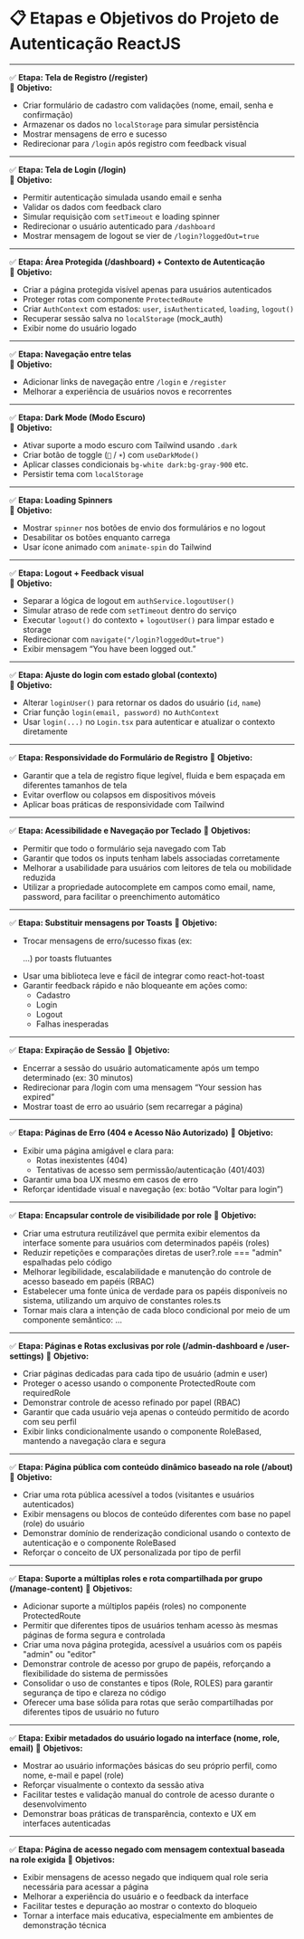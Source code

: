 # 📋 Etapas e Objetivos do Projeto de Autenticação ReactJS

---

✅ **Etapa: Tela de Registro (/register)**  
🎯 **Objetivo:**
- Criar formulário de cadastro com validações (nome, email, senha e confirmação)
- Armazenar os dados no `localStorage` para simular persistência
- Mostrar mensagens de erro e sucesso
- Redirecionar para `/login` após registro com feedback visual

---

✅ **Etapa: Tela de Login (/login)**  
🎯 **Objetivo:**
- Permitir autenticação simulada usando email e senha
- Validar os dados com feedback claro
- Simular requisição com `setTimeout` e loading spinner
- Redirecionar o usuário autenticado para `/dashboard`
- Mostrar mensagem de logout se vier de `/login?loggedOut=true`

---

✅ **Etapa: Área Protegida (/dashboard) + Contexto de Autenticação**  
🎯 **Objetivo:**
- Criar a página protegida visível apenas para usuários autenticados
- Proteger rotas com componente `ProtectedRoute`
- Criar `AuthContext` com estados: `user`, `isAuthenticated`, `loading`, `logout()`
- Recuperar sessão salva no `localStorage` (mock_auth)
- Exibir nome do usuário logado

---

✅ **Etapa: Navegação entre telas**  
🎯 **Objetivo:**
- Adicionar links de navegação entre `/login` e `/register`
- Melhorar a experiência de usuários novos e recorrentes

---

✅ **Etapa: Dark Mode (Modo Escuro)**  
🎯 **Objetivo:**
- Ativar suporte a modo escuro com Tailwind usando `.dark`
- Criar botão de toggle (`🌙` / `☀️`) com `useDarkMode()`
- Aplicar classes condicionais `bg-white dark:bg-gray-900` etc.
- Persistir tema com `localStorage`

---

✅ **Etapa: Loading Spinners**  
🎯 **Objetivo:**
- Mostrar `spinner` nos botões de envio dos formulários e no logout
- Desabilitar os botões enquanto carrega
- Usar ícone animado com `animate-spin` do Tailwind

---

✅ **Etapa: Logout + Feedback visual**  
🎯 **Objetivo:**
- Separar a lógica de logout em `authService.logoutUser()`
- Simular atraso de rede com `setTimeout` dentro do serviço
- Executar `logout()` do contexto + `logoutUser()` para limpar estado e storage
- Redirecionar com `navigate("/login?loggedOut=true")`
- Exibir mensagem “You have been logged out.”

---

✅ **Etapa: Ajuste do login com estado global (contexto)**  
🎯 **Objetivo:**
- Alterar `loginUser()` para retornar os dados do usuário (`id`, `name`)
- Criar função `login(email, password)` no `AuthContext`
- Usar `login(...)` no `Login.tsx` para autenticar e atualizar o contexto diretamente

---

✅ **Etapa: Responsividade do Formulário de Registro**
🎯 **Objetivo:**
- Garantir que a tela de registro fique legível, fluida e bem espaçada em diferentes tamanhos de tela
- Evitar overflow ou colapsos em dispositivos móveis
- Aplicar boas práticas de responsividade com Tailwind

---

✅ **Etapa: Acessibilidade e Navegação por Teclado**
🎯 **Objetivos:**
- Permitir que todo o formulário seja navegado com Tab
- Garantir que todos os inputs tenham labels associadas corretamente
- Melhorar a usabilidade para usuários com leitores de tela ou mobilidade reduzida
- Utilizar a propriedade autocomplete em campos como email, name, password, para facilitar o preenchimento automático

---

✅ **Etapa: Substituir mensagens por Toasts**
🎯 **Objetivo:**
- Trocar mensagens de erro/sucesso fixas (ex: <p className="text-red-600">...) por toasts flutuantes
- Usar uma biblioteca leve e fácil de integrar como react-hot-toast
- Garantir feedback rápido e não bloqueante em ações como:
  - Cadastro
  - Login
  - Logout
  - Falhas inesperadas

---

✅ **Etapa: Expiração de Sessão**
🎯 **Objetivo:**
- Encerrar a sessão do usuário automaticamente após um tempo determinado (ex: 30 minutos)
- Redirecionar para /login com uma mensagem “Your session has expired”
- Mostrar toast de erro ao usuário (sem recarregar a página)

---

✅ **Etapa: Páginas de Erro (404 e Acesso Não Autorizado)**
🎯 **Objetivo:**
- Exibir uma página amigável e clara para:
  - Rotas inexistentes (404)
  - Tentativas de acesso sem permissão/autenticação (401/403)
- Garantir uma boa UX mesmo em casos de erro
- Reforçar identidade visual e navegação (ex: botão “Voltar para login”)

---

✅ **Etapa: Encapsular controle de visibilidade por role**
🎯 **Objetivo:**
- Criar uma estrutura reutilizável que permita exibir elementos da interface somente para usuários com determinados papéis (roles)
- Reduzir repetições e comparações diretas de user?.role === "admin" espalhadas pelo código
- Melhorar legibilidade, escalabilidade e manutenção do controle de acesso baseado em papéis (RBAC)
- Estabelecer uma fonte única de verdade para os papéis disponíveis no sistema, utilizando um arquivo de constantes roles.ts
- Tornar mais clara a intenção de cada bloco condicional por meio de um componente semântico: <RoleBased allowedRoles={...}>...</RoleBased>

---

✅ **Etapa: Páginas e Rotas exclusivas por role (/admin-dashboard e /user-settings)**
🎯 **Objetivo:**
- Criar páginas dedicadas para cada tipo de usuário (admin e user)
- Proteger o acesso usando o componente ProtectedRoute com requiredRole
- Demonstrar controle de acesso refinado por papel (RBAC)
- Garantir que cada usuário veja apenas o conteúdo permitido de acordo com seu perfil
- Exibir links condicionalmente usando o componente RoleBased, mantendo a navegação clara e segura

---

✅ **Etapa: Página pública com conteúdo dinâmico baseado na role (/about)**
🎯 **Objetivo:**
- Criar uma rota pública acessível a todos (visitantes e usuários autenticados)
- Exibir mensagens ou blocos de conteúdo diferentes com base no papel (role) do usuário
- Demonstrar domínio de renderização condicional usando o contexto de autenticação e o componente RoleBased
- Reforçar o conceito de UX personalizada por tipo de perfil

---

✅ **Etapa: Suporte a múltiplas roles e rota compartilhada por grupo (/manage-content)**
🎯 **Objetivos:**
- Adicionar suporte a múltiplos papéis (roles) no componente ProtectedRoute
- Permitir que diferentes tipos de usuários tenham acesso às mesmas páginas de forma segura e controlada
- Criar uma nova página protegida, acessível a usuários com os papéis "admin" ou "editor"
- Demonstrar controle de acesso por grupo de papéis, reforçando a flexibilidade do sistema de permissões
- Consolidar o uso de constantes e tipos (Role, ROLES) para garantir segurança de tipo e clareza no código
- Oferecer uma base sólida para rotas que serão compartilhadas por diferentes tipos de usuário no futuro

---

✅ **Etapa: Exibir metadados do usuário logado na interface (nome, role, email)**
🎯 **Objetivos:**
- Mostrar ao usuário informações básicas do seu próprio perfil, como nome, e-mail e papel (role)
- Reforçar visualmente o contexto da sessão ativa
- Facilitar testes e validação manual do controle de acesso durante o desenvolvimento
- Demonstrar boas práticas de transparência, contexto e UX em interfaces autenticadas

---

✅ **Etapa: Página de acesso negado com mensagem contextual baseada na role exigida**
🎯 **Objetivos:**
- Exibir mensagens de acesso negado que indiquem qual role seria necessária para acessar a página
- Melhorar a experiência do usuário e o feedback da interface
- Facilitar testes e depuração ao mostrar o contexto do bloqueio
- Tornar a interface mais educativa, especialmente em ambientes de demonstração técnica